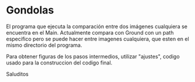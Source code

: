 # Gondolas

El programa que ejecuta la comparación entre dos imágenes cualquiera se encuentra en el Main.
Actualmente compara con Ground con un path especifico pero se puede hacer entre imagenes cualquiera, que esten en el mismo directorio del programa.

Para obtener figuras de los pasos intermedios, utilizar "ajustes", codigo usado para la construccion del codigo final.

Saluditos
